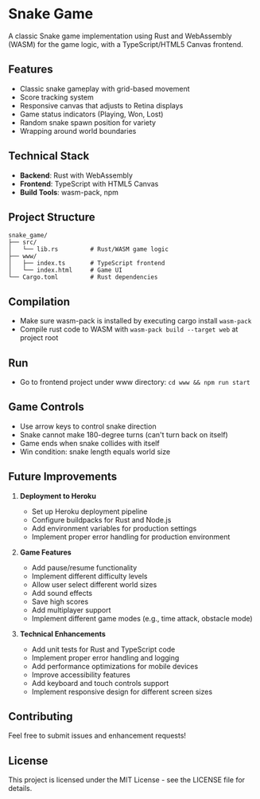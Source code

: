 # Snake Game

A classic Snake game implementation using Rust and WebAssembly (WASM) for the game logic, with a TypeScript/HTML5 Canvas frontend.

## Features

- Classic snake gameplay with grid-based movement
- Score tracking system
- Responsive canvas that adjusts to Retina displays
- Game status indicators (Playing, Won, Lost)
- Random snake spawn position for variety
- Wrapping around world boundaries

## Technical Stack

- **Backend**: Rust with WebAssembly
- **Frontend**: TypeScript with HTML5 Canvas
- **Build Tools**: wasm-pack, npm

## Project Structure

```
snake_game/
├── src/
│   └── lib.rs         # Rust/WASM game logic
├── www/
│   ├── index.ts       # TypeScript frontend
│   └── index.html     # Game UI
└── Cargo.toml         # Rust dependencies
```

## Compilation

- Make sure wasm-pack is installed by executing cargo install `wasm-pack`
- Compile rust code to WASM with `wasm-pack build --target web` at project root

## Run

- Go to frontend project under www directory: `cd www && npm run start`

## Game Controls

- Use arrow keys to control snake direction
- Snake cannot make 180-degree turns (can't turn back on itself)
- Game ends when snake collides with itself
- Win condition: snake length equals world size

## Future Improvements

1. **Deployment to Heroku**
   - Set up Heroku deployment pipeline
   - Configure buildpacks for Rust and Node.js
   - Add environment variables for production settings
   - Implement proper error handling for production environment

2. **Game Features**
   - Add pause/resume functionality
   - Implement different difficulty levels
   - Allow user select different world sizes
   - Add sound effects
   - Save high scores
   - Add multiplayer support
   - Implement different game modes (e.g., time attack, obstacle mode)

3. **Technical Enhancements**
   - Add unit tests for Rust and TypeScript code
   - Implement proper error handling and logging
   - Add performance optimizations for mobile devices
   - Improve accessibility features
   - Add keyboard and touch controls support
   - Implement responsive design for different screen sizes

## Contributing

Feel free to submit issues and enhancement requests!

## License

This project is licensed under the MIT License - see the LICENSE file for details.
